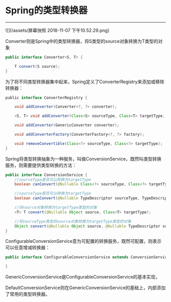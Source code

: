 # Spring的类型转换器

---

![](/assets/屏幕快照 2018-11-07 下午10.52.29.png)

Converter则是Spring中的类型转换器，将S类型的source对象转换为T类型的对象

```java
public interface Converter<S, T> {

    T convert(S source);
}
```

为了将不同类型转换器集中起来，Spring定义了ConverterRegistry来添加或移除转换器：

```java
 public interface ConverterRegistry {

    void addConverter(Converter<?, ?> converter);

    <S, T> void addConverter(Class<S> sourceType, Class<T> targetType, Converter<? super S, ? extends T> converter);

    void addConverter(GenericConverter converter);

    void addConverterFactory(ConverterFactory<?, ?> factory);

    void removeConvertible(Class<?> sourceType, Class<?> targetType);
}
```

Spring将类型转换抽象为一种服务，叫做ConversionService，既然叫类型转换服务，则需要提供类型转换的方法：

```java
public interface ConversionService {
    //sourceType是否可以转换为targetType
    boolean canConvert(@Nullable Class<?> sourceType, Class<?> targetType);

    //sourceType是否可以转换为targetType
    boolean canConvert(@Nullable TypeDescriptor sourceType, TypeDescriptor targetType);

    //将source对象转换为targetType类型的对象
    <T> T convert(@Nullable Object source, Class<T> targetType);

    //将sourceType类型的source对象转换为targetType类型的对象
    Object convert(@Nullable Object source, @Nullable TypeDescriptor sourceType, TypeDescriptor targetType);
}
```

ConfigurableConversionService意为可配置的转换服务，既然可配置，则表示可以任意增减转换器：

```java
public interface ConfigurableConversionService extends ConversionService, ConverterRegistry {

}
```

GenericConversionService是ConfigurableConversionService的基本实现，

 DefaultConversionService则在GenericConversionService的基础上，内部添加了常用的类型转换器。 

 

 

